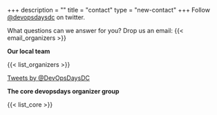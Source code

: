 +++
description = ""
title = "contact"
type = "new-contact"
+++
Follow [@devopsdaysdc](https://twitter.com/devopsdaysdc) on twitter.

What questions can we answer for you?  Drop us an email: {{< email_organizers >}}

**Our local team**

{{< list_organizers >}}


<div>
<a class="twitter-timeline" data-dnt="true" href="https://twitter.com/DevOpsDaysDC" data-widget-id="554808639337553920">Tweets by @DevOpsDaysDC</a>
<script>!function(d,s,id){var js,fjs=d.getElementsByTagName(s)[0],p=/^http:/.test(d.location)?'http':'https';if(!d.getElementById(id)){js=d.createElement(s);js.id=id;js.src=p+"://platform.twitter.com/widgets.js";fjs.parentNode.insertBefore(js,fjs);}}(document,"script","twitter-wjs");</script>
</div>

**The core devopsdays organizer group**

{{< list_core >}}